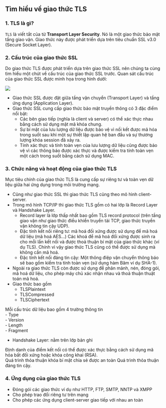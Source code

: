 ## Tìm hiểu về giao thức TLS   
### 1. TLS là gì?  
`TLS` là viết tắt của từ **Transport Layer Security**. Nó là một giao thức bảo mật tầng giao vận. Giao thức này được phát triển dựa trên tiêu chuẩn SSL v3.0 (Secure Socket Layer).  
### 2. Cấu trúc của giao thức SSL
Do giao thức TLS được phát triển dựa trên giao thức SSL nên chúng ta cùng tìm hiểu một chút về cấu trúc của giao thức SSL trước. Quan sát cấu trúc của giao thức SSL được minh họa trong hình dưới:  

<img src="https://i.imgur.com/s7dYQ8f.png">  

- Giao thức SSL được đặt giữa tầng vận chuyển (Transport Layer) và tầng ứng dụng (Application Layer).  
- Giao thức SSL cung cấp giao thức bảo mật truyền thông có 3 đặc điểm nổi bật:  
    - Các bên giao tiếp (nghĩa là client và server) có thể xác thực nhau bằng cách sử dụng mật mã khóa chung.  
    - Sự bí mật của lưu lượng dữ liệu được bảo vệ vì nối kết được mã hóa trong suốt sau khi một sự thiết lập quan hệ ban đầu và sự thương lượng khóa session đã xảy ra.  
    - Tính xác thực và tính toàn vẹn của lưu lượng dữ liệu cũng được bảo vệ vì các thông báo được xác thực và được kiểm tra tính toàn vẹn một cách trong suốt bằng cách sử dụng MAC.  

### 3. Chức năng và hoạt động của giao thức TLS  
Mục tiêu chính của giao thức TLS là cung cấp sự riêng tư và toàn vẹn dữ liệu giữa hai ứng dụng trong môi trường mạng.  
- Cũng như giao thức SSL thì giao thức TLS cũng theo mô hình client-server.  
- Trong mô hình TCP/IP thì giao thức TLS gồm có hai lớp là Record Layer và Handshake Layer.  
    - Record layer là lớp thấp nhất bao gồm TLS record protocol (trên tầng giao vận như giao thức điều khiển truyền tải TCP, giao thức truyền vận không tin cậy UDP).  
    - Đặc tính kết nối riêng tư: mã hoá đối xứng được sử dụng để mã hoá dữ liệu (mã hoá AES...) Các khoá để mã hoá đối xứng được sinh ra cho mỗi lần kết nối và được thoả thuận bí mật của giao thức khác (ví dụ TLS). Chính vì vậy giao thức TLS cũng có thể được sử dụng mà không cần mã hoá.  
    - Đặc tính kết nối đáng tin cậy: Một thông điệp vận chuyển thông báo sẽ bao gồm kiểm tra tính toàn vẹn (sử dụng hàm Băm ví dụ SHA-1).  
- Ngoài ra giao thức TLS còn được sử dụng để phân mảnh, nén, đóng gói, mã hoá dữ liệu, cho phép máy chủ xác nhận nhau và thoả thuận thuật toán mã hoá.  
- Giao thức bao gồm  
    - TLSPlaintext  
    - TLSCompressed  
    - TLSCiphertext  
    
Mỗi cấu trúc dữ liệu bao gồm 4 trường thông tin  
    - Type  
    - Version  
    - Length  
    - Fragment

- Handshake Layer: nằm trên lớp bản ghi

Định danh của điểm kết nối có thể được xác thực bằng cách sử dụng mã hóa bất đối xứng hoặc khóa công khai (RSA).  
Quá trình thỏa thuận khóa bí mật chia sẻ được an toàn
Quá trình thỏa thuận đáng tin cậy.  

### 4. Ứng dụng của giao thức TLS  
- Đóng gói các giao thức ví dụ như HTTP, FTP, SMTP, NNTP và XMPP  
- Cho phép trao đổi riêng tư trên mạng
- Cho phép các ứng dụng client-server giao tiếp với nhau an toàn

